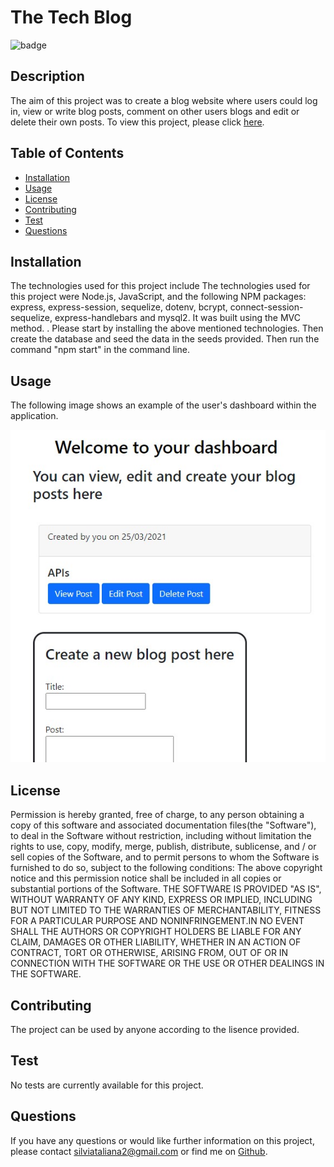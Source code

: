 # The Tech Blog

![badge](https://img.shields.io/badge/License-MIT-Green)

## Description
The aim of this project was to create a blog website where users could log in, view or write blog posts, comment on other users blogs and edit or delete their own posts. To view this project, please click [here](https://damp-chamber-65697.herokuapp.com/). 

## Table of Contents 

* [Installation](#installation)
* [Usage](#usage)
* [License](#License)
* [Contributing](#contributing)
* [Test](#test)
* [Questions](#questions)

## Installation
The technologies used for this project include The technologies used for this project were Node.js, JavaScript, and the following NPM packages: express, express-session, sequelize, dotenv, bcrypt, connect-session-sequelize, express-handlebars and mysql2. It was built using the MVC method. . Please start by installing the above mentioned technologies. Then create the database and seed the data in the seeds provided. Then run the command "npm start" in the command line. 

## Usage
The following image shows an example of the user's dashboard within the application.

![pic](assets/screenshot2.jpg)

## License 
Permission is hereby granted, free of charge, to any person obtaining a copy of this software and associated documentation files(the "Software"), to deal in the Software without restriction, including without limitation the rights to use, copy, modify, merge, publish, distribute, sublicense, and / or sell copies of the Software, and to permit persons to whom the Software is furnished to do so, subject to the following conditions: The above copyright notice and this permission notice shall be included in all copies or substantial portions of the Software. THE SOFTWARE IS PROVIDED "AS IS", WITHOUT WARRANTY OF ANY KIND, EXPRESS OR IMPLIED, INCLUDING BUT NOT LIMITED TO THE WARRANTIES OF MERCHANTABILITY, FITNESS FOR A PARTICULAR PURPOSE AND NONINFRINGEMENT.IN NO EVENT SHALL THE AUTHORS OR COPYRIGHT HOLDERS BE LIABLE FOR ANY CLAIM, DAMAGES OR OTHER LIABILITY, WHETHER IN AN ACTION OF CONTRACT, TORT OR OTHERWISE, ARISING FROM, OUT OF OR IN CONNECTION WITH THE SOFTWARE OR THE USE OR OTHER DEALINGS IN THE SOFTWARE.

## Contributing
The project can be used by anyone according to the lisence provided. 

## Test
No tests are currently available for this project.

## Questions
If you have any questions or would like further information on this project, 
please contact silviataliana2@gmail.com or find me on [Github](https://github.com/silvia-taliana).
